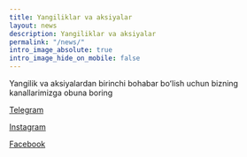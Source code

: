 ```yaml
---
title: Yangiliklar va aksiyalar
layout: news
description: Yangiliklar va aksiyalar
permalink: "/news/"
intro_image_absolute: true
intro_image_hide_on_mobile: false
---
```


Yangilik va aksiyalardan birinchi bohabar boʻlish uchun bizning kanallarimizga obuna boring

[Telegram](https://t.me/dimedklinika)

[Instagram](https://instagram.com/dimedklinika)

[Facebook](https://www.facebook.com/dimedklinika)
